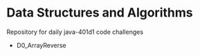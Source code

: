# Data Structures and Algorithms

Repository for daily java-401d1 code challenges

* D0_ArrayReverse
